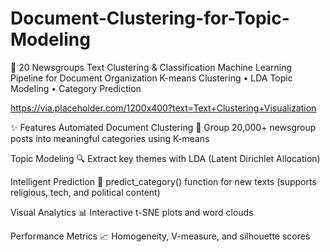 # Document-Clustering-for-Topic-Modeling
📰 20 Newsgroups Text Clustering & Classification
Machine Learning Pipeline for Document Organization
K-means Clustering • LDA Topic Modeling • Category Prediction

https://via.placeholder.com/1200x400?text=Text+Clustering+Visualization

✨ Features
Automated Document Clustering 🧩
Group 20,000+ newsgroup posts into meaningful categories using K-means

Topic Modeling 🔍
Extract key themes with LDA (Latent Dirichlet Allocation)

Intelligent Prediction 🤖
predict_category() function for new texts (supports religious, tech, and political content)

Visual Analytics 📊
Interactive t-SNE plots and word clouds

Performance Metrics 📈
Homogeneity, V-measure, and silhouette scores


